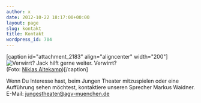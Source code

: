 ```yaml
---
author: x
date: 2012-10-22 18:17:00+00:00
layout: page
slug: kontakt
title: Kontakt
wordpress_id: 704
---
```


[caption id="attachment_2183" align="aligncenter" width="200"]![Verwirrt? Jack hilft gerne weiter.](https://www.agv-muenchen.de/wp-content/uploads/2013/10/JT_KOntakt_Fragebild1-200x300.jpg) Verwirrt?  
(Foto: [Niklas Altekamp](http://www.niklas-altekamp.de/))[/caption]

Wenn Du Interesse hast, beim Jungen Theater mitzuspielen oder eine Aufführung sehen möchtest, kontaktiere unseren Sprecher Markus Waidner.
E-Mail: [jungestheater@agv-muenchen.de](mailto:jungestheater@agv-muenchen.de)
